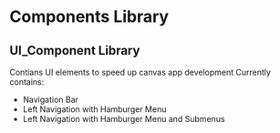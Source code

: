 # Components Library

## UI_Component Library
Contians UI elements to speed up canvas app development
Currently contains:
- Navigation Bar
- Left Navigation with Hamburger Menu
- Left Navigation with Hamburger Menu and Submenus

